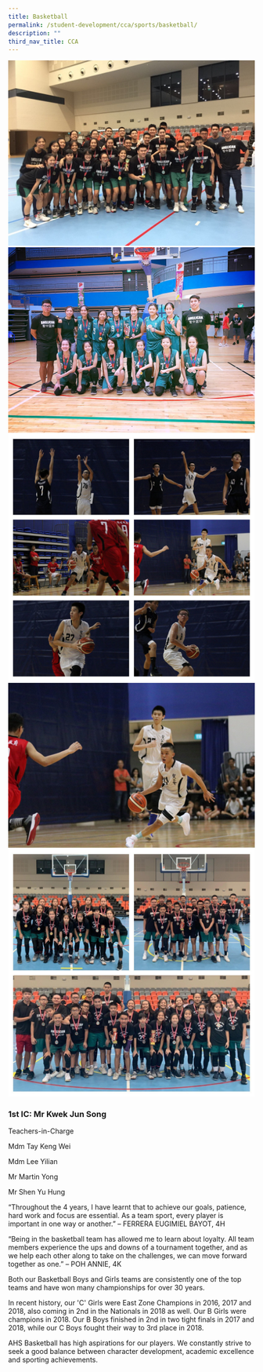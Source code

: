 ```yaml
---
title: Basketball
permalink: /student-development/cca/sports/basketball/
description: ""
third_nav_title: CCA
---
```

<img src="/images/2019_Basketball_01.jpg" 
         style="width:600px"
	/>
<br>
<img src="/images/2019_Basketball_02.jpg" 
         style="width:600px"
	/>
<br>
<img src="/images/2019_Basketball_03.jpg" 
         style="width:600px"
	/>
<br>
<img src="/images/2019_Basketball_04.jpg" 
         style="width:600px"
	/>
<br>
<img src="/images/2019_Basketball_05.jpeg" 
         style="width:600px"
	/>
<br>


### 1st IC: Mr Kwek Jun Song

  
Teachers-in-Charge  

Mdm Tay Keng Wei

Mdm Lee Yilian

Mr Martin Yong

Mr Shen Yu Hung

  

“Throughout the 4 years, I have learnt that to achieve our goals, patience, hard work and focus are essential. As a team sport, every player is important in one way or another.” – FERRERA EUGIMIEL BAYOT, 4H

  

“Being in the basketball team has allowed me to learn about loyalty. All team members experience the ups and downs of a tournament together, and as we help each other along to take on the challenges, we can move forward together as one.” – POH ANNIE, 4K

  

Both our Basketball Boys and Girls teams are consistently one of the top teams and have won many championships for over 30 years.

  

In recent history, our 'C' Girls were East Zone Champions in 2016, 2017 and 2018, also coming in 2nd in the Nationals in 2018 as well. Our B Girls were champions in 2018. Our B Boys finished in 2nd in two tight finals in 2017 and 2018, while our C Boys fought their way to 3rd place in 2018.

  

AHS Basketball has high aspirations for our players. We constantly strive to seek a good balance between character development, academic excellence and sporting achievements.